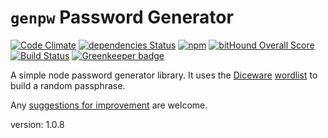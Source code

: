 # `genpw` Password Generator

[![Code Climate](https://codeclimate.com/github/genpw/genpw/badges/gpa.svg)](https://codeclimate.com/github/genpw/genpw)
[![dependencies Status](https://david-dm.org/genpw/genpw/status.png)](https://david-dm.org/genpw/genpw)
[![npm](https://img.shields.io/npm/v/genpw.svg?maxAge=2592000)](https://www.npmjs.com/package/genpw)
[![bitHound Overall Score](https://www.bithound.io/github/genpw/genpw/badges/score.svg)](https://www.bithound.io/github/genpw/genpw)
[![Build Status](https://travis-ci.org/genpw/genpw.svg?branch=master)](https://travis-ci.org/genpw/genpw)
[![Greenkeeper badge](https://badges.greenkeeper.io/genpw/genpw.svg)](https://greenkeeper.io/)

A simple node password generator library. It uses the [Diceware](http://world.std.com/~reinhold/diceware.html)
[wordlist](http://world.std.com/~reinhold/diceware8k.c) to build a random passphrase.

Any [suggestions for improvement](https://github.com/genpw/genpw/issues) are welcome.

version: 1.0.8
